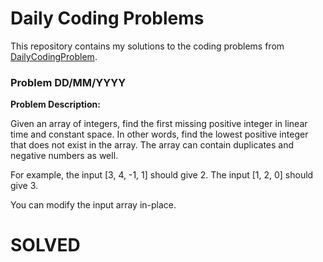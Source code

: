 # Daily Coding Problems

This repository contains my solutions to the coding problems from [DailyCodingProblem](https://www.dailycodingproblem.com/).

### Problem DD/MM/YYYY

**Problem Description:**

Given an array of integers, find the first missing positive integer in linear time and constant space. In other words, find the lowest positive integer that does not exist in the array. The array can contain duplicates and negative numbers as well.

For example, the input [3, 4, -1, 1] should give 2. The input [1, 2, 0] should give 3.

You can modify the input array in-place.

# SOLVED